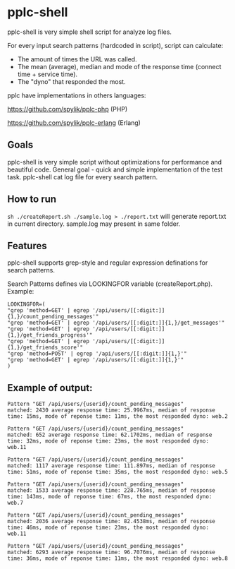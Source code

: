 pplc-shell
===

pplc-shell is very simple shell script for analyze log files.


For every input search patterns (hardcoded in script), script can calculate:

* The amount of times the URL was called.
* The mean (average), median and mode of the response time (connect time + service time).
* The "dyno" that responded the most.

pplc have implementations in others languages:

https://github.com/spylik/pplc-php (PHP)

https://github.com/spylik/pplc-erlang (Erlang)

Goals
---
pplc-shell is very simple script without optimizations for performance and beautiful code. General goal - quick and simple implementation of the test task.
pplc-shell cat log file for every search pattern. 

How to run
---
`sh ./createReport.sh ./sample.log > ./report.txt` will generate report.txt in current directory. sample.log may present in same folder.

Features
---
pplc-shell supports grep-style and regular expression definations for search patterns.

Search Patterns defines via LOOKINGFOR variable (createReport.php). Example:
```
LOOKINGFOR=(
"grep 'method=GET' | egrep '/api/users/[[:digit:]]{1,}/count_pending_messages'"
"grep 'method=GET' | egrep '/api/users/[[:digit:]]{1,}/get_messages'"
"grep 'method=GET' | egrep '/api/users/[[:digit:]]{1,}/get_friends_progress'"
"grep 'method=GET' | egrep '/api/users/[[:digit:]]{1,}/get_friends_score'"
"grep 'method=POST' | egrep '/api/users/[[:digit:]]{1,}'"
"grep 'method=GET' | egrep '/api/users/[[:digit:]]{1,}'"
)

```
Example of output:
---
```
Pattern "GET /api/users/{userid}/count_pending_messages"
matched: 2430 average response time: 25.9967ms, median of response time: 15ms, mode of reponse time: 11ms, the most responded dyno: web.2

Pattern "GET /api/users/{userid}/count_pending_messages"
matched: 652 average response time: 62.1702ms, median of response time: 32ms, mode of reponse time: 23ms, the most responded dyno: web.11

Pattern "GET /api/users/{userid}/count_pending_messages"
matched: 1117 average response time: 111.897ms, median of response time: 51ms, mode of reponse time: 35ms, the most responded dyno: web.5

Pattern "GET /api/users/{userid}/count_pending_messages"
matched: 1533 average response time: 228.765ms, median of response time: 143ms, mode of reponse time: 67ms, the most responded dyno: web.7

Pattern "GET /api/users/{userid}/count_pending_messages"
matched: 2036 average response time: 82.4538ms, median of response time: 46ms, mode of reponse time: 23ms, the most responded dyno: web.11

Pattern "GET /api/users/{userid}/count_pending_messages"
matched: 6293 average response time: 96.7076ms, median of response time: 36ms, mode of reponse time: 11ms, the most responded dyno: web.8
```
